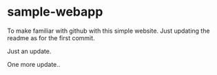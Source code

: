 # sample-webapp
To make familiar with github with this simple website.
Just updating the readme as for the first commit.


Just an update.

One more update..